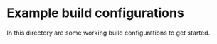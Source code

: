 Example build configurations
====

In this directory are some working build configurations to get started.
